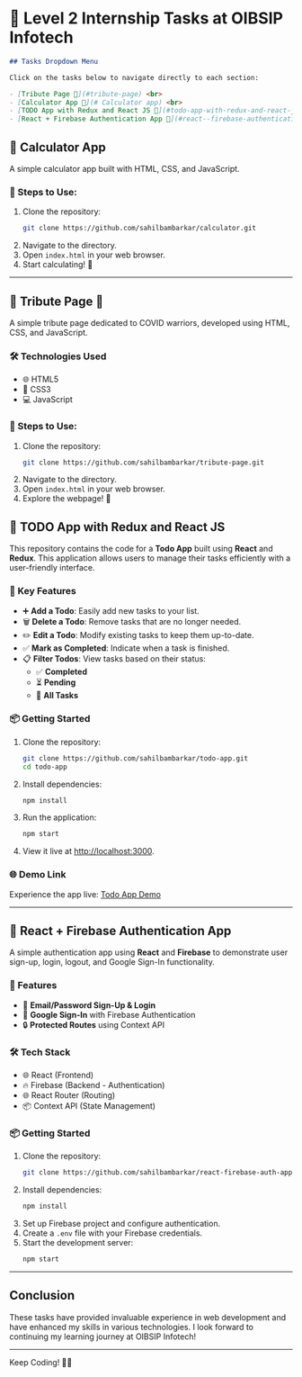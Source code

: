 
# 🌟 Level 2 Internship Tasks at OIBSIP Infotech
```markdown
## Tasks Dropdown Menu

Click on the tasks below to navigate directly to each section:

- [Tribute Page 💐](#tribute-page) <br>
- [Calculator App 🧮](# Calculator app) <br>
- [TODO App with Redux and React JS 📝](#todo-app-with-redux-and-react-js)<br>
- [React + Firebase Authentication App 🔐](#react--firebase-authentication-app)<br>
```

## 🧮 Calculator App

A simple calculator app built with HTML, CSS, and JavaScript.

### 🎯 Steps to Use:
1. Clone the repository:
   ```bash
   git clone https://github.com/sahilbambarkar/calculator.git
   ```
2. Navigate to the directory.
3. Open `index.html` in your web browser.
4. Start calculating! 🎉

---



## 🌸 Tribute Page 💐

A simple tribute page dedicated to COVID warriors, developed using HTML, CSS, and JavaScript.

### 🛠️ Technologies Used
- 🌐 HTML5
- 🎨 CSS3
- 💻 JavaScript

### 🎯 Steps to Use:
1. Clone the repository:
   ```bash
   git clone https://github.com/sahilbambarkar/tribute-page.git
   ```
2. Navigate to the directory.
3. Open `index.html` in your web browser.
4. Explore the webpage! 👀



## 📝 TODO App with Redux and React JS

This repository contains the code for a **Todo App** built using **React** and **Redux**. This application allows users to manage their tasks efficiently with a user-friendly interface.

### 🎯 Key Features
- ➕ **Add a Todo**: Easily add new tasks to your list.
- 🗑️ **Delete a Todo**: Remove tasks that are no longer needed.
- ✏️ **Edit a Todo**: Modify existing tasks to keep them up-to-date.
- ✅ **Mark as Completed**: Indicate when a task is finished.
- 📋 **Filter Todos**: View tasks based on their status:
  - ✅ **Completed**
  - ⏳ **Pending**
  - 📜 **All Tasks**

### 📦 Getting Started
1. Clone the repository:
   ```bash
   git clone https://github.com/sahilbambarkar/todo-app.git
   cd todo-app
   ```
2. Install dependencies:
   ```bash
   npm install
   ```
3. Run the application:
   ```bash
   npm start
   ```
4. View it live at [http://localhost:3000](http://localhost:3000).

### 🌐 Demo Link
Experience the app live: [Todo App Demo](https://react-redux-todo-app-lac.vercel.app/)

---

## 🔐 React + Firebase Authentication App

A simple authentication app using **React** and **Firebase** to demonstrate user sign-up, login, logout, and Google Sign-In functionality.

### 🎯 Features
- 📧 **Email/Password Sign-Up & Login**
- 🔑 **Google Sign-In** with Firebase Authentication
- 🔒 **Protected Routes** using Context API

### 🛠️ Tech Stack
- 🌐 React (Frontend)
- 🔥 Firebase (Backend - Authentication)
- 🌐 React Router (Routing)
- 📦 Context API (State Management)

### 📦 Getting Started
1. Clone the repository:
   ```bash
   git clone https://github.com/sahilbambarkar/react-firebase-auth-app.git
   ```
2. Install dependencies:
   ```bash
   npm install
   ```
3. Set up Firebase project and configure authentication.
4. Create a `.env` file with your Firebase credentials.
5. Start the development server:
   ```bash
   npm start
   ```

---

## Conclusion

These tasks have provided invaluable experience in web development and have enhanced my skills in various technologies. I look forward to continuing my learning journey at OIBSIP Infotech!

---

Keep Coding! 💪✨
```

